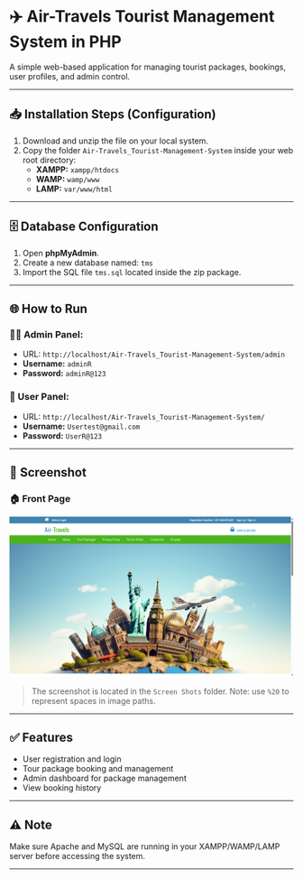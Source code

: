 # ✈️ Air-Travels Tourist Management System in PHP

A simple web-based application for managing tourist packages, bookings, user profiles, and admin control.

---

## 📥 Installation Steps (Configuration)

1. Download and unzip the file on your local system.
2. Copy the folder `Air-Travels_Tourist-Management-System` inside your web root directory:
   - **XAMPP:** `xampp/htdocs`
   - **WAMP:** `wamp/www`
   - **LAMP:** `var/www/html`

---

## 🗄️ Database Configuration

1. Open **phpMyAdmin**.
2. Create a new database named: `tms`
3. Import the SQL file `tms.sql` located inside the zip package.

---

## 🌐 How to Run

### 🧑‍💼 Admin Panel:
- URL: `http://localhost/Air-Travels_Tourist-Management-System/admin`
- **Username:** `adminR`  
- **Password:** `adminR@123`

### 👤 User Panel:
- URL: `http://localhost/Air-Travels_Tourist-Management-System/`
- **Username:** `Usertest@gmail.com`  
- **Password:** `UserR@123`

---

## 📸 Screenshot

### 🏠 Front Page

![Front Page](Screen%20Shots/1_Front%20Page%20of%20Air-Travels_Tourist-Management-System.png)

> The screenshot is located in the `Screen Shots` folder. Note: use `%20` to represent spaces in image paths.

---

## ✅ Features

- User registration and login
- Tour package booking and management
- Admin dashboard for package management
- View booking history

---

## ⚠️ Note

Make sure Apache and MySQL are running in your XAMPP/WAMP/LAMP server before accessing the system.

---
